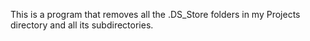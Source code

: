 This is a program that removes all the .DS_Store folders in my Projects directory and all its subdirectories.
